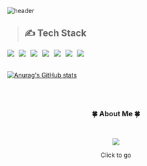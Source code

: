 <!-- Header -->
![header](https://capsule-render.vercel.app/api?type=Waving&color=gradient&height=300&section=header&text=✋Hello&ensp;I'm&ensp;YoungWoong%20&fontSize=60&animation=fadeIn)

> ## ✍️ Tech Stack 

<div>
  <img src="https://img.shields.io/badge/HTML5-F05032?style=for-the-badge&logo=html5&logoColor=white">&ensp;
  <img src="https://img.shields.io/badge/CSS-007ACC?style=for-the-badge&logo=css3&logoColor=white">&ensp;
  <img src="https://img.shields.io/badge/Java-CC0000?style=for-the-badge&logo=java&logoColor=white">&ensp;
  <img src="https://img.shields.io/badge/JavaScript-%23F7DF1C?style=for-the-badge&logo=javascript&logoColor=black">&ensp;
  <img src="https://img.shields.io/badge/Springboot-6DB33F?style=for-the-badge&logo=Spring&logoColor=white">&ensp;
  <img src="https://img.shields.io/badge/AWSEC2-232F3E?style=for-the-badge&logo=amazonec2&logoColor=white">&ensp;
  <img src="https://img.shields.io/badge/AWSRDS-527FFF?style=for-the-badge&logo=amazonrds&logoColor=white">&ensp;
</div>

<br>

[![Anurag's GitHub stats](https://github-readme-stats.vercel.app/api?username=YoungWoong22)](https://github.com/YoungWoong22/github-readme-stats)




<br><br>
<h3 align="center">🍀 About Me 🍀</h3><br>

<p align="center">
    <a href="https://www.notion.so/363864c7c8824be3804de9fea766e5f4?pvs=4"><img src="https://img.shields.io/badge/Notion-Resume-9cf?style=for-the-badge&logo=notion&logoColor=9cf"/></a><br>
</p>

<p align="center">Click to go </p>
